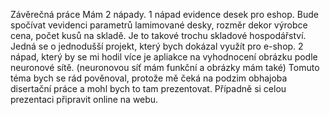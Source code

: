 Závěrečná práce
Mám 2 nápady.
1 nápad evidence desek pro eshop. Bude spočívat vevidenci parametrů lamimované desky, rozměr dekor výrobce cena, počet kusů na skladě. Je to takové trochu skladové hospodářství. 
Jedná se o jednodušší projekt, který bych dokázal využít pro e-shop.
2 nápad, který by se mi hodil více je apliakce na vyhodnocení obrázku podle neuronové sítě. (neuronovou síť mám funkční a obrázky mám také) Tomuto téma bych se rád pověnoval, protože mě čeká na podzim obhajoba disertační práce a mohl bych to tam prezentovat.
Případně si celou prezentaci připravit online na webu.

